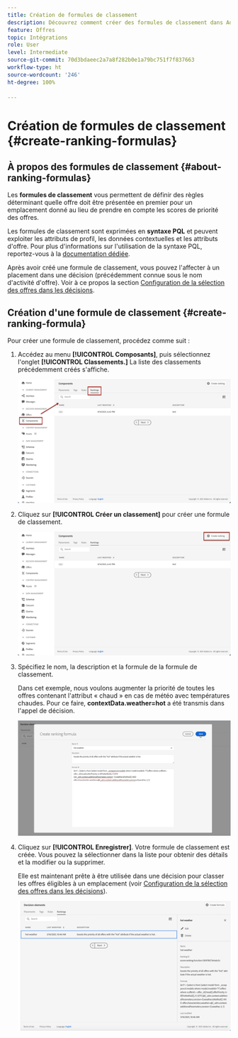 ```yaml
---
title: Création de formules de classement
description: Découvrez comment créer des formules de classement dans Adobe Experience Platform.
feature: Offres
topic: Intégrations
role: User
level: Intermediate
source-git-commit: 70d3bdaeec2a7a8f282b0e1a79bc751f7f837663
workflow-type: ht
source-wordcount: '246'
ht-degree: 100%

---
```


# Création de formules de classement {#create-ranking-formulas}

## À propos des formules de classement {#about-ranking-formulas}

Les **formules de classement** vous permettent de définir des règles déterminant quelle offre doit être présentée en premier pour un emplacement donné au lieu de prendre en compte les scores de priorité des offres.

Les formules de classement sont exprimées en **syntaxe PQL** et peuvent exploiter les attributs de profil, les données contextuelles et les attributs d&#39;offre. Pour plus d&#39;informations sur l&#39;utilisation de la syntaxe PQL, reportez-vous à la [documentation dédiée](https://experienceleague.adobe.com/docs/experience-platform/segmentation/pql/overview.html?lang=fr).

Après avoir créé une formule de classement, vous pouvez l&#39;affecter à un placement dans une décision (précédemment connue sous le nom d&#39;activité d&#39;offre). Voir à ce propos la section [Configuration de la sélection des offres dans les décisions](../offer-activities/configure-offer-selection.md).

## Création d&#39;une formule de classement {#create-ranking-formula}

Pour créer une formule de classement, procédez comme suit :

1. Accédez au menu **[!UICONTROL Composants]**, puis sélectionnez l&#39;onglet **[!UICONTROL Classements.]** La liste des classements précédemment créés s&#39;affiche.

   ![](../../assets/rankings-list.png)

1. Cliquez sur **[!UICONTROL Créer un classement]** pour créer une formule de classement.

   ![](../../assets/ranking-create-formula.png)

1. Spécifiez le nom, la description et la formule de la formule de classement.

   Dans cet exemple, nous voulons augmenter la priorité de toutes les offres contenant l&#39;attribut « chaud » en cas de météo avec températures chaudes. Pour ce faire, **contextData.weather=hot** a été transmis dans l&#39;appel de décision.

   ![](../../assets/ranking-syntax.png)

1. Cliquez sur **[!UICONTROL Enregistrer]**. Votre formule de classement est créée. Vous pouvez la sélectionner dans la liste pour obtenir des détails et la modifier ou la supprimer.

   Elle est maintenant prête à être utilisée dans une décision pour classer les offres éligibles à un emplacement (voir [Configuration de la sélection des offres dans les décisions](../offer-activities/configure-offer-selection.md)).

   ![](../../assets/ranking-formula-created.png)
